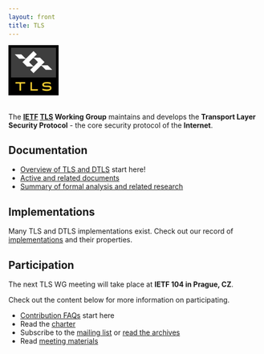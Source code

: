 ```yaml
---
layout: front
title: TLS
---
```


<div class="row">
    <div class="jumbotron">
        <div class="container">
            <div class="row">
                <div class="col-sm-2">
                    <img src="/assets/img/TLS-Badge-Files/svg/TLS-Badge-Color-RGB.svg" height="100">
                </div>
                <div class="col-sm-10">
                    <p class="lead"><br>The <strong><a href="http://www.ietf.org/">IETF</a> <a href="http://www.ietf.org/wg/tls">TLS</a> Working Group</strong> maintains and develops the <strong>Transport Layer Security Protocol</strong> - the core security protocol of the <strong>Internet</strong>.</p>
                </div>
            </div>
        </div>
    </div>
</div>

<div class="row">
    <div class="col-sm-4">
        <h2>Documentation</h2>
        <ul>
            <li><a href="https://github.com/tlswg/tlswg-wiki/blob/master/OVERVIEW.md">Overview of TLS and DTLS</a> <span class="label label-success">start here!</span></li>
            <li><a href="https://datatracker.ietf.org/wg/tls/documents/">Active and related documents</a></li>
            <li><a href="https://github.com/tlswg/tlswg-wiki/blob/master/RESEARCH.md">Summary of formal analysis and related research</a></li>
        </ul>
    </div>
    <div class="col-sm-4">
        <h2>Implementations</h2>
        <p>Many TLS and DTLS implementations exist. Check out our record of
            <a href="https://github.com/tlswg/tlswg-wiki/blob/master/IMPLEMENTATIONS.md">implementations</a> and their properties.</p>
    </div>
    <div class="col-sm-4">
        <h2>Participation</h2>
        <p>The next TLS WG meeting will take place at <strong>IETF 104 in Prague, CZ</strong>.</p>
        <p>Check out the content below for more information on participating.</p>
        <ul>
            <li><a href="https://github.com/tlswg/wiki/blob/master/CONTRIBUTING.md">Contribution FAQs</a> <span class="label label-success">start here</span></li>
            <li>Read the <a href="https://datatracker.ietf.org/wg/tls/charter/">charter</a></li>
            <li>Subscribe to the <a href="https://www.ietf.org/mailman/listinfo/tls">mailing list</a> or <a href="https://mailarchive.ietf.org/arch/browse/tls/">read the archives</a></li>
            <li>Read <a href="https://github.com/tlswg/wg-materials">meeting materials</a></li>
        </ul>
    </div>
</div>
